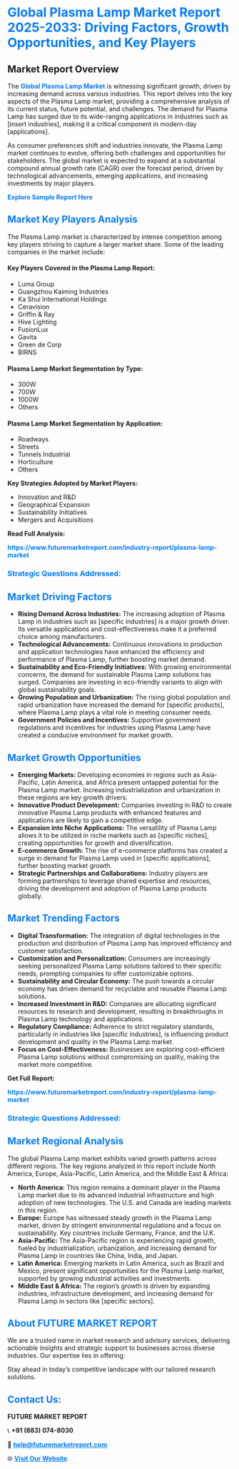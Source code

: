 <h1 style="color: #007BFF;">Global Plasma Lamp Market Report 2025-2033: Driving Factors, Growth Opportunities, and Key Players</h1>

<section id="overview">
<h2>Market Report Overview</h2>
<p>The <a href="https://www.futuremarketreport.com/industry-report/plasma-lamp-market" style="color: #007BFF; text-decoration: none;"><strong>Global Plasma Lamp Market</strong></a> is witnessing significant growth, driven by increasing demand across various industries. This report delves into the key aspects of the Plasma Lamp market, providing a comprehensive analysis of its current status, future potential, and challenges. The demand for Plasma Lamp has surged due to its wide-ranging applications in industries such as [insert industries], making it a critical component in modern-day [applications].</p>
<p>As consumer preferences shift and industries innovate, the Plasma Lamp market continues to evolve, offering both challenges and opportunities for stakeholders. The global market is expected to expand at a substantial compound annual growth rate (CAGR) over the forecast period, driven by technological advancements, emerging applications, and increasing investments by major players.</p>
</section>

<section id="overview">
<p><a href="https://www.futuremarketreport.com/request-sample/reportId=115605" style="color: #007BFF; text-decoration: none;"><strong>Explore Sample Report Here</strong></a></p>
</section>

<section id="key-players">
<h2 style="color: #007BFF;">Market Key Players Analysis</h2>
<p>The Plasma Lamp market is characterized by intense competition among key players striving to capture a larger market share. Some of the leading companies in the market include:</p>
<h4>Key Players Covered in the Plasma Lamp Report:</h4>
<ul><li>Luma Group</li><li>Guangzhou Kaiming Industries</li><li>Ka Shui International Holdings</li><li>Ceravision</li><li>Griffin &amp; Ray</li><li>Hive Lighting</li><li>FusionLux</li><li>Gavita</li><li>Green de Corp</li><li>BIRNS</li></ul>
<h4>Plasma Lamp Market Segmentation by Type:</h4>
<ul><li>300W</li><li>700W</li><li>1000W</li><li>Others</li></ul>

<h4>Plasma Lamp Market Segmentation by Application:</h4>
<ul><li>Roadways</li><li>Streets</li><li>Tunnels Industrial</li><li>Horticulture</li><li>Others</li></ul>
<p><strong>Key Strategies Adopted by Market Players:</strong></p>
<ul>
<li>Innovation and R&D</li>
<li>Geographical Expansion</li>
<li>Sustainability Initiatives</li>
<li>Mergers and Acquisitions</li>
</ul>
</section>

<section>
<p><strong>Read Full Analysis: </strong></p><a href="https://www.futuremarketreport.com/industry-report/plasma-lamp-market" style="color: #007BFF; text-decoration: none;"><strong>https://www.futuremarketreport.com/industry-report/plasma-lamp-market</strong></a>
<h3 style="color: #007BFF;">Strategic Questions Addressed:</h3>
</section>

<section id="driving-factors">
<h2 style="color: #007BFF;">Market Driving Factors</h2>
<ul>
<li><strong>Rising Demand Across Industries:</strong> The increasing adoption of Plasma Lamp in industries such as [specific industries] is a major growth driver. Its versatile applications and cost-effectiveness make it a preferred choice among manufacturers.</li>
<li><strong>Technological Advancements:</strong> Continuous innovations in production and application technologies have enhanced the efficiency and performance of Plasma Lamp, further boosting market demand.</li>
<li><strong>Sustainability and Eco-Friendly Initiatives:</strong> With growing environmental concerns, the demand for sustainable Plasma Lamp solutions has surged. Companies are investing in eco-friendly variants to align with global sustainability goals.</li>
<li><strong>Growing Population and Urbanization:</strong> The rising global population and rapid urbanization have increased the demand for [specific products], where Plasma Lamp plays a vital role in meeting consumer needs.</li>
<li><strong>Government Policies and Incentives:</strong> Supportive government regulations and incentives for industries using Plasma Lamp have created a conducive environment for market growth.</li>
</ul>
</section>

<section id="growth-opportunities">
<h2 style="color: #007BFF;">Market Growth Opportunities</h2>
<ul>
<li><strong>Emerging Markets:</strong> Developing economies in regions such as Asia-Pacific, Latin America, and Africa present untapped potential for the Plasma Lamp market. Increasing industrialization and urbanization in these regions are key growth drivers.</li>
<li><strong>Innovative Product Development:</strong> Companies investing in R&D to create innovative Plasma Lamp products with enhanced features and applications are likely to gain a competitive edge.</li>
<li><strong>Expansion into Niche Applications:</strong> The versatility of Plasma Lamp allows it to be utilized in niche markets such as [specific niches], creating opportunities for growth and diversification.</li>
<li><strong>E-commerce Growth:</strong> The rise of e-commerce platforms has created a surge in demand for Plasma Lamp used in [specific applications], further boosting market growth.</li>
<li><strong>Strategic Partnerships and Collaborations:</strong> Industry players are forming partnerships to leverage shared expertise and resources, driving the development and adoption of Plasma Lamp products globally.</li>
</ul>
</section>

<section id="trending-factors">
<h2 style="color: #007BFF;">Market Trending Factors</h2>
<ul>
<li><strong>Digital Transformation:</strong> The integration of digital technologies in the production and distribution of Plasma Lamp has improved efficiency and customer satisfaction.</li>
<li><strong>Customization and Personalization:</strong> Consumers are increasingly seeking personalized Plasma Lamp solutions tailored to their specific needs, prompting companies to offer customizable options.</li>
<li><strong>Sustainability and Circular Economy:</strong> The push towards a circular economy has driven demand for recyclable and reusable Plasma Lamp solutions.</li>
<li><strong>Increased Investment in R&D:</strong> Companies are allocating significant resources to research and development, resulting in breakthroughs in Plasma Lamp technology and applications.</li>
<li><strong>Regulatory Compliance:</strong> Adherence to strict regulatory standards, particularly in industries like [specific industries], is influencing product development and quality in the Plasma Lamp market.</li>
<li><strong>Focus on Cost-Effectiveness:</strong> Businesses are exploring cost-efficient Plasma Lamp solutions without compromising on quality, making the market more competitive.</li>
</ul>
</section>

<section>
<p><strong>Get Full Report: </strong></p><a href="https://www.futuremarketreport.com/industry-report/plasma-lamp-market" style="color: #007BFF; text-decoration: none;"><strong>https://www.futuremarketreport.com/industry-report/plasma-lamp-market</strong></a>
<h3 style="color: #007BFF;">Strategic Questions Addressed:</h3>
</section>


<section id="regional-analysis">
<h2 style="color: #007BFF;">Market Regional Analysis</h2>
<p>The global Plasma Lamp market exhibits varied growth patterns across different regions. The key regions analyzed in this report include North America, Europe, Asia-Pacific, Latin America, and the Middle East & Africa:</p>
<ul>
<li><strong>North America:</strong> This region remains a dominant player in the Plasma Lamp market due to its advanced industrial infrastructure and high adoption of new technologies. The U.S. and Canada are leading markets in this region.</li>
<li><strong>Europe:</strong> Europe has witnessed steady growth in the Plasma Lamp market, driven by stringent environmental regulations and a focus on sustainability. Key countries include Germany, France, and the U.K.</li>
<li><strong>Asia-Pacific:</strong> The Asia-Pacific region is experiencing rapid growth, fueled by industrialization, urbanization, and increasing demand for Plasma Lamp in countries like China, India, and Japan.</li>
<li><strong>Latin America:</strong> Emerging markets in Latin America, such as Brazil and Mexico, present significant opportunities for the Plasma Lamp market, supported by growing industrial activities and investments.</li>
<li><strong>Middle East & Africa:</strong> The region’s growth is driven by expanding industries, infrastructure development, and increasing demand for Plasma Lamp in sectors like [specific sectors].</li>
</ul>
</section>

<footer>
<h2 style="color: #007BFF;">About FUTURE MARKET REPORT</h2>
<p>We are a trusted name in market research and advisory services, delivering actionable insights and strategic support to businesses across diverse industries. Our expertise lies in offering:</p>

<p>Stay ahead in today’s competitive landscape with our tailored research solutions.</p>

<h2 style="color: #007BFF;">Contact Us:</h2>
<p><strong>FUTURE MARKET REPORT</strong></p>
<p>📞 <strong>+91 (883) 074-8030</strong></p>
<p>📧 <strong><a href="mailto:help@futuremarketreport.com" style="color: #007BFF;">help@futuremarketreport.com</a></strong></p>
<p>🌐 <strong><a href="https://www.futuremarketreport.com/" style="color: #007BFF;">Visit Our Website</a></strong></p>
</footer>